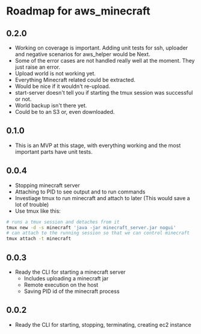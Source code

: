 Roadmap for aws_minecraft
=========================

0.2.0
-----

* Working on coverage is important. Adding unit tests for ssh, uploader and negative scenarios for
aws_helper would be Next.
* Some of the error cases are not handled really well at the moment. They just raise an error.
* Upload world is not working yet.
* Everything Minecraft related could be extracted.
* Would be nice if it wouldn't re-upload.
* start-server doesn't tell you if starting the tmux session was successful or not.
* World backup isn't there yet.
 * Could be to an S3 or, even downloaded.

0.1.0
-----

* This is an MVP at this stage, with everything working and the most important parts have unit tests.

0.0.4
-----

* Stopping minecraft server
* Attaching to PID to see output and to run commands
* Investiage tmux to run minecraft and attach to later (This would save a lot of trouble)
* Use tmux like this:
```bash
# runs a tmux session and detaches from it
tmux new -d -s minecraft 'java -jar minecraft_server.jar nogui'
# can attach to the running session so that we can control minecraft
tmux attach -t minecraft
```

0.0.3
-----

* Ready the CLI for starting a minecraft server
  * Includes uploading a minecraft jar
  * Remote execution on the host
  * Saving PID id of the minecraft process

0.0.2
-----

* Ready the CLI for starting, stopping, terminating, creating ec2 instance
